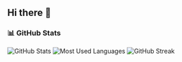 ## Hi there 👋

<!--
**Ho-01/Ho-01** is a ✨ _special_ ✨ repository because its `README.md` (this file) appears on your GitHub profile.

Here are some ideas to get you started:

- 🔭 I’m currently working on ...
- 🌱 I’m currently learning ...
- 👯 I’m looking to collaborate on ...
- 🤔 I’m looking for help with ...
- 💬 Ask me about ...
- 📫 How to reach me: ...
- 😄 Pronouns: ...
- ⚡ Fun fact: ...
-->

### 📊 GitHub Stats
![GitHub Stats](https://github-readme-stats.vercel.app/api?username=Ho-01&show_icons=true&theme=radical)
![Most Used Languages](https://github-readme-stats.vercel.app/api/top-langs/?username=Ho-01&layout=compact&theme=radical)
![GitHub Streak](https://github-readme-streak-stats.herokuapp.com/?user=Ho-01&theme=radical)
